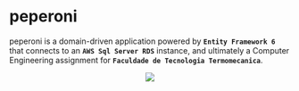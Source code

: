 # peperoni

peperoni is a domain-driven application powered by **```Entity Framework 6```** that connects to an **```AWS Sql Server RDS```** instance, and ultimately a Computer Engineering assignment for **```Faculdade de Tecnologia Termomecanica```**.

<p align="center">
  <img src="https://i.pinimg.com/originals/e2/55/b5/e255b5547fcebf9d7a01b5922aa779d1.jpg">
</p>

